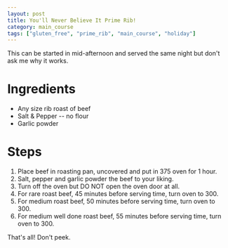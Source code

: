 ```yaml
---
layout: post
title: You'll Never Believe It Prime Rib!
category: main_course
tags: ["gluten_free", "prime_rib", "main_course", "holiday"]
---
```


This can be started in mid-afternoon and served the same night but don't ask me why it works.

# Ingredients

* Any size rib roast of beef
* Salt & Pepper -- no flour
* Garlic powder

# Steps

1.  Place beef in roasting pan, uncovered and put in 375 oven for 1 hour.
2.  Salt, pepper and garlic powder the beef to your liking.
3.  Turn off the oven but DO NOT open the oven door at all.
4.  For rare roast beef, 45 minutes before serving time, turn oven to 300.
5.  For medium roast beef, 50 minutes before serving time, turn oven to 300.
6.  For medium well done roast beef, 55 minutes before serving time, turn oven to 300.

That's all!  Don't peek.

